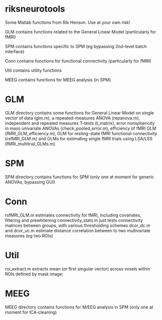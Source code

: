 # riksneurotools
Some Matlab functions from Rik Henson. Use at your own risk!

GLM contains functions related to the General Linear Model (particularly for fMRI)

SPM contains functions specific to SPM (eg bypassing 2nd-level batch interface)

Conn contains functions for functional connectivity (particularly for fMRI)

Util contains utility functions

MEEG contains functions for MEEG analysis (in SPM)

GLM
===
GLM directory contains some functions for General Linear Model on single vector of data (glm.m), a repeated-measures ANOVA (repanova.m), independent and repeated measures T-tests (t_matrix), error nonsphericity in mass univariate ANOVAs (check_pooled_error.m), efficiency of fMRI GLM (fMRI_GLM_efficiency.m), GLM for resting-state fMRI functional connectivity (rsfMRI_GLM.m) and GLMs for estimating single fMRI trials using LSA/LSS (fMRI_multitrial_GLMs.m).

SPM
===
SPM directory contains functions for SPM (only one at moment for generic ANOVAs, bypassing GUI)

Conn
====
rsfMRI_GLM.m estimates connectivity for fMRI, including covariates, filtering and prewhitening
connectivity_stats.m just tests connectivity matrices between groups, with various thresholding schemes
dcor_dc.m and dcor_uc.m estimate distance correlation between to two multivariate measures (eg two ROIs)

Util
====
roi_extract.m extracts mean (or first singular vector) across voxels within ROIs defined by mask image;

MEEG
====
MEEG directory contains functions for M/EEG analysis in SPM (only one at moment for ICA-cleaning)

